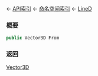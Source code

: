 ← [API索引](Api-Index) ← [命名空间索引](Namespace-Index) ← [LineD](VRageMath.LineD)

### 概要

```csharp
public Vector3D From
```

### 返回

[Vector3D](VRageMath.Vector3D)


